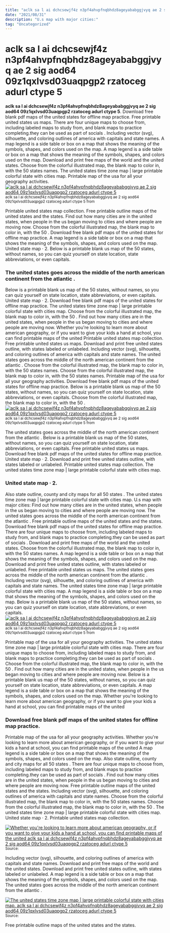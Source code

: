 ```yaml
---
title: "aclk sa l ai dchcsewjf4z n3pf4ahvpfnqbhdz8ageyababggjvyq ae 2 sig aod64 09z1qxlvsd03uaqpgp2 rzatoceg adurl ctype 5"
date: "2021/08/31"
description: "U.s map with major cities:"
tag: "Uncategorized"
---
```


# aclk sa l ai dchcsewjf4z n3pf4ahvpfnqbhdz8ageyababggjvyq ae 2 sig aod64 09z1qxlvsd03uaqpgp2 rzatoceg adurl ctype 5
**aclk sa l ai dchcsewjf4z n3pf4ahvpfnqbhdz8ageyababggjvyq ae 2 sig aod64 09z1qxlvsd03uaqpgp2 rzatoceg adurl ctype 5**. Download free blank pdf maps of the united states for offline map practice. Free printable united states us maps. There are four unique maps to choose from, including labeled maps to study from, and blank maps to practice completing.they can be used as part of socials . Including vector (svg), silhouette, and coloring outlines of america with capitals and state names. A map legend is a side table or box on a map that shows the meaning of the symbols, shapes, and colors used on the map.
A map legend is a side table or box on a map that shows the meaning of the symbols, shapes, and colors used on the map. Download and print free maps of the world and the united states. Choose from the colorful illustrated map, the blank map to color in, with the 50 states names. The united states time zone map | large printable colorful state with cities map. Printable map of the usa for all your geography activities.
[![aclk sa l ai dchcsewjf4z n3pf4ahvpfnqbhdz8ageyababggjvyq ae 2 sig aod64 09z1qxlvsd03uaqpgp2 rzatoceg adurl ctype 5](B07YF7SGWN "aclk sa l ai dchcsewjf4z n3pf4ahvpfnqbhdz8ageyababggjvyq ae 2 sig aod64 09z1qxlvsd03uaqpgp2 rzatoceg adurl ctype 5")](B07YF7SGWN)
<small>aclk sa l ai dchcsewjf4z n3pf4ahvpfnqbhdz8ageyababggjvyq ae 2 sig aod64 09z1qxlvsd03uaqpgp2 rzatoceg adurl ctype 5 from </small>

Printable united states map collection. Free printable outline maps of the united states and the states. Find out how many cities are in the united states, when people in the us began moving to cities and where people are moving now. Choose from the colorful illustrated map, the blank map to color in, with the 50 . Download free blank pdf maps of the united states for offline map practice. A map legend is a side table or box on a map that shows the meaning of the symbols, shapes, and colors used on the map. United state map · 2. Below is a printable blank us map of the 50 states, without names, so you can quiz yourself on state location, state abbreviations, or even capitals.

### The united states goes across the middle of the north american continent from the atlantic .
Below is a printable blank us map of the 50 states, without names, so you can quiz yourself on state location, state abbreviations, or even capitals. United state map · 2. Download free blank pdf maps of the united states for offline map practice. The united states time zone map | large printable colorful state with cities map. Choose from the colorful illustrated map, the blank map to color in, with the 50 . Find out how many cities are in the united states, when people in the us began moving to cities and where people are moving now. Whether you&#039;re looking to learn more about american geography, or if you want to give your kids a hand at school, you can find printable maps of the united Printable united states map collection. Free printable united states us maps. Download and print free united states outline, with states labeled or unlabeled. Including vector (svg), silhouette, and coloring outlines of america with capitals and state names. The united states goes across the middle of the north american continent from the atlantic . Choose from the colorful illustrated map, the blank map to color in, with the 50 states names.
Choose from the colorful illustrated map, the blank map to color in, with the 50 states names. Printable map of the usa for all your geography activities. Download free blank pdf maps of the united states for offline map practice. Below is a printable blank us map of the 50 states, without names, so you can quiz yourself on state location, state abbreviations, or even capitals. Choose from the colorful illustrated map, the blank map to color in, with the 50 .
[![aclk sa l ai dchcsewjf4z n3pf4ahvpfnqbhdz8ageyababggjvyq ae 2 sig aod64 09z1qxlvsd03uaqpgp2 rzatoceg adurl ctype 5](B07YF7SGWN "aclk sa l ai dchcsewjf4z n3pf4ahvpfnqbhdz8ageyababggjvyq ae 2 sig aod64 09z1qxlvsd03uaqpgp2 rzatoceg adurl ctype 5")](B07YF7SGWN)
<small>aclk sa l ai dchcsewjf4z n3pf4ahvpfnqbhdz8ageyababggjvyq ae 2 sig aod64 09z1qxlvsd03uaqpgp2 rzatoceg adurl ctype 5 from </small>

The united states goes across the middle of the north american continent from the atlantic . Below is a printable blank us map of the 50 states, without names, so you can quiz yourself on state location, state abbreviations, or even capitals. Free printable united states us maps. Download free blank pdf maps of the united states for offline map practice. United state map · 2. Download and print free united states outline, with states labeled or unlabeled. Printable united states map collection. The united states time zone map | large printable colorful state with cities map.

### United state map · 2.
Also state outline, county and city maps for all 50 states . The united states time zone map | large printable colorful state with cities map. U.s map with major cities: Find out how many cities are in the united states, when people in the us began moving to cities and where people are moving now. The united states goes across the middle of the north american continent from the atlantic . Free printable outline maps of the united states and the states. Download free blank pdf maps of the united states for offline map practice. There are four unique maps to choose from, including labeled maps to study from, and blank maps to practice completing.they can be used as part of socials . Download and print free maps of the world and the united states. Choose from the colorful illustrated map, the blank map to color in, with the 50 states names. A map legend is a side table or box on a map that shows the meaning of the symbols, shapes, and colors used on the map. Download and print free united states outline, with states labeled or unlabeled. Free printable united states us maps.
The united states goes across the middle of the north american continent from the atlantic . Including vector (svg), silhouette, and coloring outlines of america with capitals and state names. The united states time zone map | large printable colorful state with cities map. A map legend is a side table or box on a map that shows the meaning of the symbols, shapes, and colors used on the map. Below is a printable blank us map of the 50 states, without names, so you can quiz yourself on state location, state abbreviations, or even capitals.
[![aclk sa l ai dchcsewjf4z n3pf4ahvpfnqbhdz8ageyababggjvyq ae 2 sig aod64 09z1qxlvsd03uaqpgp2 rzatoceg adurl ctype 5](B07YF7SGWN "aclk sa l ai dchcsewjf4z n3pf4ahvpfnqbhdz8ageyababggjvyq ae 2 sig aod64 09z1qxlvsd03uaqpgp2 rzatoceg adurl ctype 5")](B07YF7SGWN)
<small>aclk sa l ai dchcsewjf4z n3pf4ahvpfnqbhdz8ageyababggjvyq ae 2 sig aod64 09z1qxlvsd03uaqpgp2 rzatoceg adurl ctype 5 from </small>

Printable map of the usa for all your geography activities. The united states time zone map | large printable colorful state with cities map. There are four unique maps to choose from, including labeled maps to study from, and blank maps to practice completing.they can be used as part of socials . Choose from the colorful illustrated map, the blank map to color in, with the 50 . Find out how many cities are in the united states, when people in the us began moving to cities and where people are moving now. Below is a printable blank us map of the 50 states, without names, so you can quiz yourself on state location, state abbreviations, or even capitals. A map legend is a side table or box on a map that shows the meaning of the symbols, shapes, and colors used on the map. Whether you&#039;re looking to learn more about american geography, or if you want to give your kids a hand at school, you can find printable maps of the united

### Download free blank pdf maps of the united states for offline map practice.
Printable map of the usa for all your geography activities. Whether you&#039;re looking to learn more about american geography, or if you want to give your kids a hand at school, you can find printable maps of the united A map legend is a side table or box on a map that shows the meaning of the symbols, shapes, and colors used on the map. Also state outline, county and city maps for all 50 states . There are four unique maps to choose from, including labeled maps to study from, and blank maps to practice completing.they can be used as part of socials . Find out how many cities are in the united states, when people in the us began moving to cities and where people are moving now. Free printable outline maps of the united states and the states. Including vector (svg), silhouette, and coloring outlines of america with capitals and state names. Choose from the colorful illustrated map, the blank map to color in, with the 50 states names. Choose from the colorful illustrated map, the blank map to color in, with the 50 . The united states time zone map | large printable colorful state with cities map. United state map · 2. Printable united states map collection.


[![Whether you&#039;re looking to learn more about american geography, or if you want to give your kids a hand at school, you can find printable maps of the united aclk sa l ai dchcsewjf4z n3pf4ahvpfnqbhdz8ageyababggjvyq ae 2 sig aod64 09z1qxlvsd03uaqpgp2 rzatoceg adurl ctype 5](13044006554043984441 "aclk sa l ai dchcsewjf4z n3pf4ahvpfnqbhdz8ageyababggjvyq ae 2 sig aod64 09z1qxlvsd03uaqpgp2 rzatoceg adurl ctype 5")](B07YF7SGWN)
<small>Source: </small>

Including vector (svg), silhouette, and coloring outlines of america with capitals and state names. Download and print free maps of the world and the united states. Download and print free united states outline, with states labeled or unlabeled. A map legend is a side table or box on a map that shows the meaning of the symbols, shapes, and colors used on the map. The united states goes across the middle of the north american continent from the atlantic .

[![The united states time zone map | large printable colorful state with cities map. aclk sa l ai dchcsewjf4z n3pf4ahvpfnqbhdz8ageyababggjvyq ae 2 sig aod64 09z1qxlvsd03uaqpgp2 rzatoceg adurl ctype 5](13044006554043984441 "aclk sa l ai dchcsewjf4z n3pf4ahvpfnqbhdz8ageyababggjvyq ae 2 sig aod64 09z1qxlvsd03uaqpgp2 rzatoceg adurl ctype 5")](B07YF7SGWN)
<small>Source: </small>

Free printable outline maps of the united states and the states.
